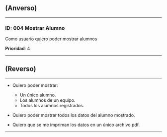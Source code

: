 ## (Anverso)

---

### **ID**: 004 **Mostrar Alumno**

Como usuario quiero poder mostrar alumnos  

**Prioridad**: 4

---

## (Reverso)

---

* Quiero poder mostrar:
  * Un único alumno.
  * Los alumnos de un equipo.
  * Todos los alumnos registrados.

* Quiero poder mostrar todos los datos del alumno mostrado.

* Quiero que se me impriman los datos en un único archivo pdf.

---
